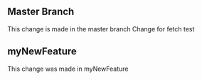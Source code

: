 ## Master Branch
This change is made in the master branch
Change for fetch test

## myNewFeature
This change was made in myNewFeature